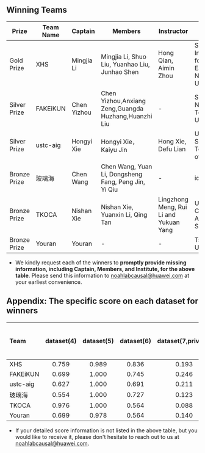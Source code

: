 ## Winning Teams
| Prize | Team Name      | Captain           | Members                                                |  Instructor |      Institute         |
| ---- | ---------------- | ----------------- | ------------------------------------------------------ | ------------------ | ----------- |
| Gold Prize | XHS | Mingjia Li  | Mingjia Li, Shuo Liu,  Yuanhao Liu, Junhao Shen   |  Hong Qian, Aimin Zhou  |    Shanghai Institute of AI for Education, East China Normal University     |
| Silver Prize |  FAKEiKUN | Chen Yizhou | Chen Yizhou,Anxiang Zeng,Guangda Huzhang,Huanzhi Liu |    -  |   Shopee, Nanyang Technological University  |
| Silver Prize | ustc-aig |  Hongyi Xie      | Hongyi Xie， Kaiyu Jin  | Hong Xie, Defu Lian| University of Science and Technology of China | 
| Bronze Prize | 玻璃海 |   Chen Wang    | Chen Wang, Yuan Li, Dongsheng Fang, Peng Jin, Yi Qiu| - | idealinfo.com  |
| Bronze Prize | TKOCA  | Nishan Xie     | Nishan Xie, Yuanxin Li, Qing Tan | Lingzhong Meng, Rui Li and Yukuan Yang | University of Chinese Academy of Sciences | 
| Bronze Prize | Youran |   Youran   |    -  |    -  |         Tsinghua University   |

- We kindly request each of the winners to **promptly provide missing information, including Captain, Members, and Institute, for the above table**. Please send this information to noahlabcausal@huawei.com at your earliest convenience.
 
 ## Appendix: The specific score on each dataset for winners  
| Team | dataset(4) | dataset(5) | dataset(6) | dataset(7,private) | dataset(8,private) | dataset(9,private) | avg(4~6) | avg(7~9) | Paper Quality（Reviewer 1） | Paper Quality（Reviewer 2） | Paper Quality（Reviewer 3）| Final Score | Ranking | 
| :------------------------------------------------ | :-------: | :-------: | :-------: | :-------: | :-------: | :-------: | :------: | :------: | :-------------------------------------------------------: | :-------------------------------------------------------: | :------------------------------------------------------: | :----------------------------------------------: | :----------------------------------------------: | 
| XHS                                               |   0.759   |   0.989   |   0.836   |   0.193   |   0.886   |   0.189   |  0.862   |  0.422   |                           0.800                           |                           1.000                           |                          0.800                           |                      0.730                       |                        1                         |     
| FAKEiKUN                                          |   0.699   |   1.000   |   0.745   |   0.246   |   1.000   |   0.302   |  0.815   |  0.516   |                           0.700                           |                           0.700                           |                          0.800                           |                      0.717                       |                        2                         | 
| ustc-aig                                          |   0.627   |   1.000   |   0.691   |   0.211   |   0.971   |   0.321   |  0.772   |  0.501   |                           0.700                           |                           0.700                           |                          0.600                           |                      0.680                       |                        3                         | 
| 玻璃海                                            |   0.554   |   1.000   |   0.727   |   0.123   |   0.981   |   0.000   |  0.760   |  0.368   |                           0.600                           |                           0.500                           |                          0.600                           |                      0.623                       |                        4                          | 
| TKOCA                                             |   0.976   |   1.000   |   0.564   |   0.088   |   0.267   |   0.075   |  0.847   |  0.143   |                           0.600                           |                           0.800                           |                          0.700                           |                      0.621                       |                        5                         |              
| Youran                                            |   0.699   |   0.978   |   0.564   |   0.140   |   0.238   |   0.245   |  0.747   |  0.208   |                           0.600                           |                           0.600                           |                          0.700                           |                      0.574                       |                        6                         |      

- If your detailed score information is not listed in the above table, but you would like to receive it, please don't hesitate to reach out to us at noahlabcausal@huawei.com.   
